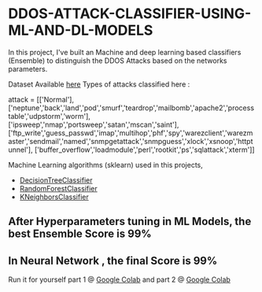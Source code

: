 # DDOS-ATTACK-CLASSIFIER-USING-ML-AND-DL-MODELS
In this project, I've built an Machine and deep learning based classifiers (Ensemble) to distinguish the DDOS Attacks based on the networks parameters.

Dataset Available [here](https://www.unb.ca/cic/datasets/nsl.html)
Types of attacks classified here : 

attack = [['Normal'],
          ['neptune','back','land','pod','smurf','teardrop','mailbomb','apache2','processtable','udpstorm','worm'],
          ['ipsweep','nmap','portsweep','satan','mscan','saint'],
          ['ftp_write','guess_passwd','imap','multihop','phf','spy','warezclient','warezmaster','sendmail','named','snmpgetattack','snmpguess','xlock','xsnoop','httptunnel'],
          ['buffer_overflow','loadmodule','perl','rootkit','ps','sqlattack','xterm']]
          
Machine Learning algorithms (sklearn) used in this projects, 
  
- [DecisionTreeClassifier](http://scikit-learn.org/stable/modules/generated/sklearn.tree.DecisionTreeClassifier.html)
- [RandomForestClassifier](http://scikit-learn.org/stable/modules/generated/sklearn.ensemble.RandomForestClassifier.html)
- [KNeighborsClassifier](http://scikit-learn.org/stable/modules/generated/sklearn.neighbors.KNeighborsClassifier.html)

## After Hyperparameters tuning in ML Models, the best Ensemble Score is 99%
## In Neural Network , the final Score is 99%

Run it for yourself part 1 @ [Google Colab](https://colab.research.google.com/github/bala-codes/DDOS-ATTACK-CLASSIFIER-USING-ML-AND-DL-MODELS/blob/master/codes/Part%201%20DDOS%20ATTACK%20ML%20AND%20DL%20MODEL%20TRAINING%20%26%20TESTING.ipynb) and part 2 @ [Google Colab](https://colab.research.google.com/github/bala-codes/DDOS-ATTACK-CLASSIFIER-USING-ML-AND-DL-MODELS/blob/master/codes/Part%202%20DDOS%20ATTACK%20ML%20AND%20DL%20MODELS%20SINGLE%20INPUT%20TESTING.ipynb)


